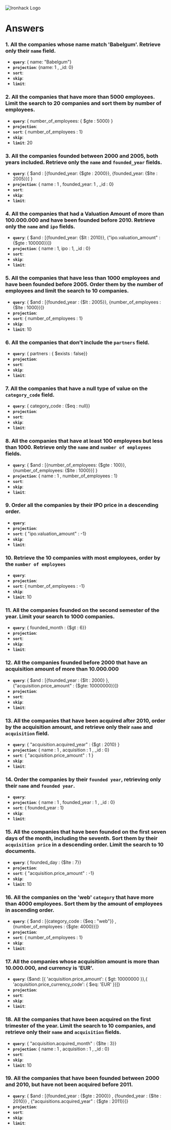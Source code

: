 ![Ironhack Logo](https://i.imgur.com/1QgrNNw.png)

# Answers

### 1. All the companies whose name match 'Babelgum'. Retrieve only their `name` field.

- **`query`**: { name: "Babelgum"}
- **`projection`**: {name: 1 , _id: 0}
- **`sort`**: 
- **`skip`**: 
- **`limit`**: 

### 2. All the companies that have more than 5000 employees. Limit the search to 20 companies and sort them by **number of employees**.

- **`query`**: { number_of_employees: { $gte : 5000} }
- **`projection`**: 
- **`sort`**: { number_of_employees : 1}
- **`skip`**: 
- **`limit`**: 20

### 3. All the companies founded between 2000 and 2005, both years included. Retrieve only the `name` and `founded_year` fields.

- **`query`**: { $and : [{founded_year: {$gte : 2000}}, {founded_year: {$lte : 2005}}] }
- **`projection`**: { name : 1 , founded_year: 1 , _id : 0}
- **`sort`**: 
- **`skip`**: 
- **`limit`**: 

### 4. All the companies that had a Valuation Amount of more than 100.000.000 and have been founded before 2010. Retrieve only the `name` and `ipo` fields.

- **`query`**: { $and : [{founded_year: {$lt : 2010}}, {"ipo.valuation_amount" : {$gte : 100000}}]}
- **`projection`**: { name : 1, ipo : 1, _id : 0}
- **`sort`**: 
- **`skip`**: 
- **`limit`**: 

### 5. All the companies that have less than 1000 employees and have been founded before 2005. Order them by the number of employees and limit the search to 10 companies.

- **`query`**: { $and : [{founded_year : {$lt : 2005}}, {number_of_employees : {$lte : 1000}}]}
- **`projection`**: 
- **`sort`**: { number_of_employees : 1}
- **`skip`**: 
- **`limit`**: 10

### 6. All the companies that don't include the `partners` field.

- **`query`**: { partners : { $exists : false}}
- **`projection`**: 
- **`sort`**: 
- **`skip`**: 
- **`limit`**: 

### 7. All the companies that have a null type of value on the `category_code` field.

- **`query`**: { category_code : {$eq : null}}
- **`projection`**: 
- **`sort`**: 
- **`skip`**: 
- **`limit`**: 

### 8. All the companies that have at least 100 employees but less than 1000. Retrieve only the `name` and `number of employees` fields.

- **`query`**: { $and : [{number_of_employees: {$gte : 100}}, {number_of_employees: {$lte : 1000}}] }
- **`projection`**: { name : 1 , number_of_employees : 1}
- **`sort`**: 
- **`skip`**: 
- **`limit`**: 

### 9. Order all the companies by their IPO price in a descending order.

- **`query`**: 
- **`projection`**: 
- **`sort`**: { "ipo.valuation_amount" : -1}
- **`skip`**: 
- **`limit`**: 

### 10. Retrieve the 10 companies with most employees, order by the `number of employees`

- **`query`**: 
- **`projection`**: 
- **`sort`**: { number_of_employees : -1}
- **`skip`**: 
- **`limit`**: 10

### 11. All the companies founded on the second semester of the year. Limit your search to 1000 companies.

- **`query`**: { founded_month : {$gt : 6}}
- **`projection`**: 
- **`sort`**: 
- **`skip`**: 
- **`limit`**: 

### 12. All the companies founded before 2000 that have an acquisition amount of more than 10.000.000

- **`query`**: { $and : [{founded_year : {$lt : 2000} }, {"acquisition.price_amount" : {$gte: 10000000}}]}
- **`projection`**: 
- **`sort`**: 
- **`skip`**: 
- **`limit`**: 

### 13. All the companies that have been acquired after 2010, order by the acquisition amount, and retrieve only their `name` and `acquisition` field.

- **`query`**: { "acquisition.acquired_year" : {$gt : 2010} }
- **`projection`**: { name : 1 , acquisition : 1 , _id : 0}
- **`sort`**: { "acquisition.price_amount" : 1 }
- **`skip`**: 
- **`limit`**: 

### 14. Order the companies by their `founded year`, retrieving only their `name` and `founded year`.

- **`query`**: 
- **`projection`**: { name : 1 , founded_year : 1 , _id : 0}
- **`sort`**: { founded_year : 1}
- **`skip`**: 
- **`limit`**: 

### 15. All the companies that have been founded on the first seven days of the month, including the seventh. Sort them by their `acquisition price` in a descending order. Limit the search to 10 documents.

- **`query`**: { founded_day : {$lte : 7}}
- **`projection`**: 
- **`sort`**: { "acquisition.price_amount" : -1}
- **`skip`**: 
- **`limit`**: 10

### 16. All the companies on the 'web' `category` that have more than 4000 employees. Sort them by the amount of employees in ascending order.

- **`query`**: { $and : [{category_code : {$eq : "web"}} , {number_of_employees : {$gte: 4000}}]}
- **`projection`**: 
- **`sort`**: { number_of_employees : 1}
- **`skip`**: 
- **`limit`**: 

### 17. All the companies whose acquisition amount is more than 10.000.000, and currency is 'EUR'.

- **`query`**: {$and: [{ 'acquisition.price_amount': { $gt: 10000000 }},{ 'acquisition.price_currency_code': { $eq: 'EUR' }}]}
- **`projection`**: 
- **`sort`**: 
- **`skip`**: 
- **`limit`**: 

### 18. All the companies that have been acquired on the first trimester of the year. Limit the search to 10 companies, and retrieve only their `name` and `acquisition` fields.

- **`query`**: { "acquisition.acquired_month" : {$lte : 3}}
- **`projection`**: { name : 1 , acquisition : 1 , _id : 0}
- **`sort`**: 
- **`skip`**: 
- **`limit`**: 10

### 19. All the companies that have been founded between 2000 and 2010, but have not been acquired before 2011.

- **`query`**: { $and : [{founded_year : {$gte : 2000}} , {founded_year : {$lte : 2010}} , {"acquisitions.acquired_year" : {$gte : 2011}}]}
- **`projection`**: 
- **`sort`**: 
- **`skip`**: 
- **`limit`**: 
